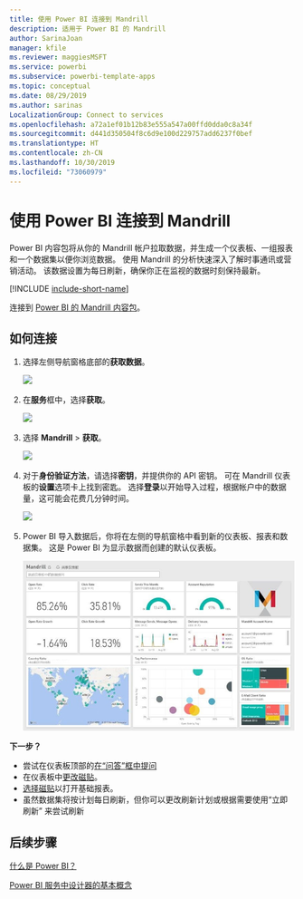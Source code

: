 ```yaml
---
title: 使用 Power BI 连接到 Mandrill
description: 适用于 Power BI 的 Mandrill
author: SarinaJoan
manager: kfile
ms.reviewer: maggiesMSFT
ms.service: powerbi
ms.subservice: powerbi-template-apps
ms.topic: conceptual
ms.date: 08/29/2019
ms.author: sarinas
LocalizationGroup: Connect to services
ms.openlocfilehash: a72a1ef01b12b83e555a547a00ffd0dda0c8a34f
ms.sourcegitcommit: d441d350504f8c6d9e100d229757add6237f0bef
ms.translationtype: HT
ms.contentlocale: zh-CN
ms.lasthandoff: 10/30/2019
ms.locfileid: "73060979"
---
```

# <a name="connect-to-mandrill-with-power-bi"></a>使用 Power BI 连接到 Mandrill
Power BI 内容包将从你的 Mandrill 帐户拉取数据，并生成一个仪表板、一组报表和一个数据集以便你浏览数据。 使用 Mandrill 的分析快速深入了解时事通讯或营销活动。 该数据设置为每日刷新，确保你正在监视的数据时刻保持最新。

[!INCLUDE [include-short-name](./includes/service-deprecate-content-packs.md)]

连接到 [Power BI 的 Mandrill 内容包](http://app.powerbi.com/getdata/services/mandrill)。

## <a name="how-to-connect"></a>如何连接
1. 选择左侧导航窗格底部的**获取数据**。
   
    ![](media/service-connect-to-mandrill/getdata.png)
2. 在**服务**框中，选择**获取**。
   
    ![](media/service-connect-to-mandrill/services.png)
3. 选择 **Mandrill**  >  **获取**。
   
    ![](media/service-connect-to-mandrill/mandrill.png)
4. 对于**身份验证方法**，请选择**密钥**，并提供你的 API 密钥。 可在 Mandrill 仪表板的**设置**选项卡上找到密匙。 选择**登录**以开始导入过程，根据帐户中的数据量，这可能会花费几分钟时间。
   
    ![](media/service-connect-to-mandrill/auth.png)
5. Power BI 导入数据后，你将在左侧的导航窗格中看到新的仪表板、报表和数据集。 这是 Power BI 为显示数据而创建的默认仪表板。
   
    ![](media/service-connect-to-mandrill/mandrill-dashboard1.png)

**下一步？**

* 尝试在仪表板顶部的[在“问答”框中提问](consumer/end-user-q-and-a.md)
* 在仪表板中[更改磁贴](service-dashboard-edit-tile.md)。
* [选择磁贴](consumer/end-user-tiles.md)以打开基础报表。
* 虽然数据集将按计划每日刷新，但你可以更改刷新计划或根据需要使用“立即刷新”  来尝试刷新

## <a name="next-steps"></a>后续步骤
[什么是 Power BI？](fundamentals/power-bi-overview.md)

[Power BI 服务中设计器的基本概念](service-basic-concepts.md)

